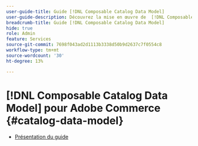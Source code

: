 ```yaml
---
user-guide-title: Guide [!DNL Composable Catalog Data Model]
user-guide-description: Découvrez la mise en œuvre de  [!DNL Composable Catalog Data Model]  pour fournir des catalogues commerciaux flexibles et hautement performants alignés sur la structure de l’entreprise, les stratégies de mise sur le marché et les expériences commerciales découplées puissantes.
breadcrumb-title: Guide [!DNL Composable Catalog Data Model]
hide: true
role: Admin
feature: Services
source-git-commit: 7698f043ad2d1113b3338d50b9d2637c7f0554c8
workflow-type: tm+mt
source-wordcount: '30'
ht-degree: 13%

---
```


# [!DNL Composable Catalog Data Model] pour Adobe Commerce {#catalog-data-model}

- [Présentation du guide](overview.md)
